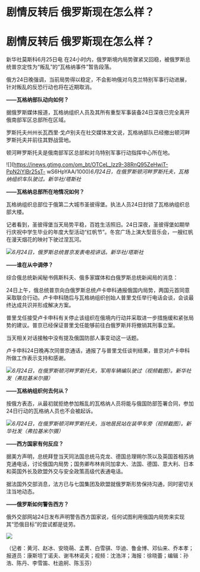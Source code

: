 # 剧情反转后 俄罗斯现在怎么样？

# 剧情反转后 俄罗斯现在怎么样？

新华社莫斯科6月25日电 在24小时内，俄罗斯境内局势骤紧又回稳，被俄罗斯总统普京定性为“叛乱”的“瓦格纳事件”暂告段落。

俄方24日晚强调，当前局势得以稳定，不会影响俄对乌克兰特别军事行动进展，针对叛乱的反恐行动也将在近期取消。

**——瓦格纳部队动向如何？**

据俄罗斯媒体报道，瓦格纳组织人员及其所有重型军事装备24日深夜已完全离开俄南部军区总部所在区域。

罗斯托夫州州长瓦西里·戈卢别夫在社交媒体发文说，瓦格纳部队已经撤出顿河畔罗斯托夫并前往其野战营地。

顿河畔罗斯托夫是俄南部军区总部和对乌特别军事行动指挥中心所在地。

![](https://inews.gtimg.com/om_bt/OTCeL_lzz9-38RnQ95ZeHwiT-PpN2iYlBr25sT-
wS6HpYAA/1000)_6月24日，在俄罗斯顿河畔罗斯托夫，瓦格纳组织车队驶过。新华社/塔斯社_

**——瓦格纳总部所在地情况如何？**

瓦格纳组织总部位于俄第二大城市圣彼得堡。执法人员24日封锁了瓦格纳组织总部大楼。

记者看到，圣彼得堡当天局势平稳，百姓生活照旧。24日深夜，圣彼得堡如期举行庆祝中学生毕业的年度大型活动“红帆节”。冬宫广场上演大型音乐会，一艘红帆在漫天烟花的映衬下驶过涅瓦河。

![](https://inews.gtimg.com/om_bt/OKgHD3hgVQrqnp4_N0leu9ZKztIEc5knleJq4JKK2W-hQAA/1000)_6月24日，俄罗斯总统普京发表电视讲话。新华社/塔斯社_

**——谁在从中调停？**

综合俄总统新闻秘书佩斯科夫、俄多家媒体和白俄罗斯总统新闻局的消息：

24日上午，俄总统普京向白俄罗斯总统卢卡申科通报俄国内局势，两国元首同意采取联合行动。卢卡申科随后与瓦格纳组织创始人普里戈任举行电话会谈，会谈最终达成共识并形成解决方案。

普里戈任接受卢卡申科有关停止该组织在俄境内行动并采取进一步措施缓和紧张局势的建议。普京已经保证普里戈任能够前往白俄罗斯并将撤销其刑事立案。

当天相关对话接触中没有提及俄国防部人事变动这一话题。

卢卡申科24日晚再次同普京通话，通报了与普里戈任谈判结果，普京对卢卡申科所做工作表示支持和感谢。

![](https://inews.gtimg.com/om_bt/O3J0W8hCCH8hhZ4Pu_OmG4HrH21Lx6G5jJLEdNQLTdFn8AA/1000)_6月24日，在俄罗斯顿河畔罗斯托夫，军用车辆编队驶过（视频截图）。新华社发（弗拉基米尔摄）_

**——瓦格纳组织何去何从？**

按俄方表态，从最初就拒绝参加叛乱的瓦格纳人员将能与俄国防部签署合同，参加24日行动的瓦格纳人员也不会被起诉。

![](https://inews.gtimg.com/om_bt/O8gEahSOovAb8NV81K4TMikZMMz6XbX0pz0NOtQ3baQqMAA/1000)_6月24日，在俄罗斯顿河畔罗斯托夫，当地居民站在装甲车旁（视频截图）。新华社发（弗拉基米尔摄）_

**——西方国家有何反应？**

据美方声明，总统拜登当天同法国总统马克龙、德国总理朔尔茨以及英国首相苏纳克通电话，讨论俄国内局势；国务卿布林肯同加拿大、法国、德国、意大利、日本和英国外长及欧盟外交与安全政策高级代表通电话。

据法国外交部消息，法方已与七国集团及欧盟就俄罗斯形势保持沟通，同时密切关注当地动态。

**——俄罗斯如何警告西方？**

俄外交部网站24日发布声明警告西方国家说，任何试图利用俄国内局势来实现其“恐俄目标”的尝试都是徒劳。

![](https://inews.gtimg.com/om_bt/OtHeF9bgy1PN1SqSqyjmfSaUIeY7pZvshugj2ryE9m7T4AA/0)

（记者：黄河、赵冰、安晓萌、孟菁、白雪骐、华迪、鲁金博、邓仙来、乔本孝；报道员：康斯坦丁诺夫、谢韦林诺夫；视频：沈浩洋；海报：徐晓蕾；编辑：孙浩、陈丹、李雪笛、杜逾舸、陈玉芬）

